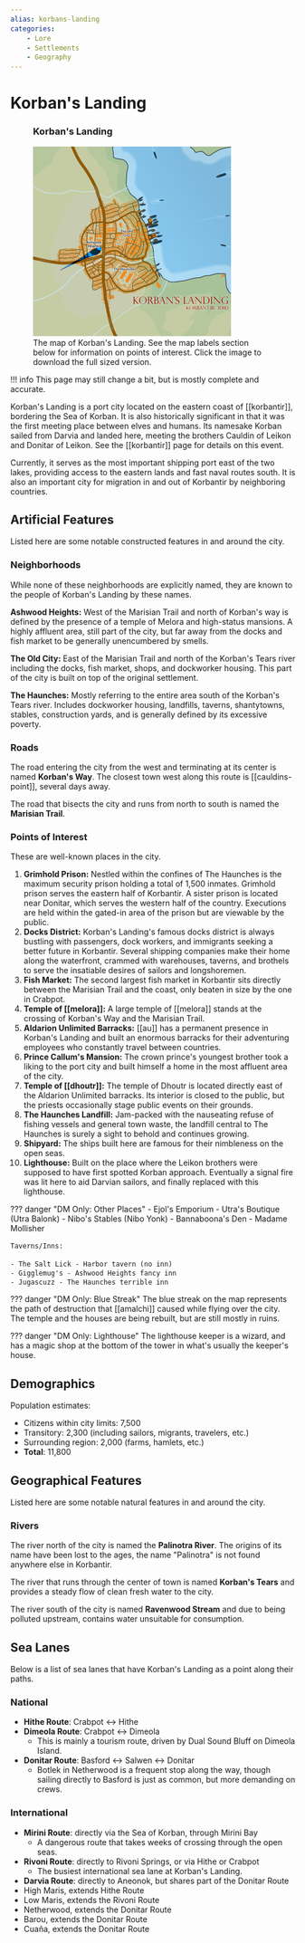 ```yaml
---
alias: korbans-landing
categories:
    - Lore
    - Settlements
    - Geography
---
```


# Korban's Landing

<figure class="infobox right">
  <h3>Korban's Landing</h3>
  <a href="/assets/images/korbans-landing-no-poi-full.png">
    <img src="/assets/images/korbans-landing-no-poi-tiny.png" />
  </a>
  <figcaption>
    The map of Korban's Landing. See the map labels section below for information on points of interest. Click the image to download the full sized version.
  </figcaption>
</figure>

!!! info
    This page may still change a bit, but is mostly complete and accurate.

Korban's Landing is a port city located on the eastern coast of [[korbantir]], bordering the Sea of Korban. It is also historically significant in that it was the first meeting place between elves and humans. Its namesake Korban sailed from Darvia and landed here, meeting the brothers Cauldin of Leikon and Donitar of Leikon. See the [[korbantir]] page for details on this event.

Currently, it serves as the most important shipping port east of the two lakes, providing access to the eastern lands and fast naval routes south. It is also an important city for migration in and out of Korbantir by neighboring countries.

## Artificial Features

Listed here are some notable constructed features in and around the city.

### Neighborhoods

While none of these neighborhoods are explicitly named, they are known to the people of Korban's Landing by these names.

**Ashwood Heights:** West of the Marisian Trail and north of Korban's way is defined by the presence of a temple of Melora and high-status mansions. A highly affluent area, still part of the city, but far away from the docks and fish market to be generally unencumbered by smells.

**The Old City:** East of the Marisian Trail and north of the Korban's Tears river including the docks, fish market, shops, and dockworker housing. This part of the city is built on top of the original settlement.

**The Haunches:** Mostly referring to the entire area south of the Korban's Tears river. Includes dockworker housing, landfills, taverns, shantytowns, stables, construction yards, and is generally defined by its excessive poverty.

### Roads

The road entering the city from the west and terminating at its center is named **Korban's Way**. The closest town west along this route is [[cauldins-point]], several days away.

The road that bisects the city and runs from north to south is named the **Marisian Trail**.

### Points of Interest

These are well-known places in the city.

1. **Grimhold Prison:** Nestled within the confines of The Haunches is the maximum security prison holding a total of 1,500 inmates. Grimhold prison serves the eastern half of Korbantir. A sister prison is located near Donitar, which serves the western half of the country. Executions are held within the gated-in area of the prison but are viewable by the public.
2. **Docks District:** Korban's Landing's famous docks district is always bustling with passengers, dock workers, and immigrants seeking a better future in Korbantir. Several shipping companies make their home along the waterfront, crammed with warehouses, taverns, and brothels to serve the insatiable desires of sailors and longshoremen.
3. **Fish Market:** The second largest fish market in Korbantir sits directly between the Marisian Trail and the coast, only beaten in size by the one in Crabpot.
4. **Temple of [[melora]]:** A large temple of [[melora]] stands at the crossing of Korban's Way and the Marisian Trail.
5. **Aldarion Unlimited Barracks:** [[au]] has a permanent presence in Korban's Landing and built an enormous barracks for their adventuring employees who constantly travel between countries.
6. **Prince Callum's Mansion:** The crown prince's youngest brother took a liking to the port city and built himself a home in the most affluent area of the city.
7. **Temple of [[dhoutr]]:** The temple of Dhoutr is located directly east of the Aldarion Unlimited barracks. Its interior is closed to the public, but the priests occasionally stage public events on their grounds.
8. **The Haunches Landfill:** Jam-packed with the nauseating refuse of fishing vessels and general town waste, the landfill central to The Haunches is surely a sight to behold and continues growing.
9. **Shipyard:** The ships built here are famous for their nimbleness on the open seas.
10. **Lighthouse:** Built on the place where the Leikon brothers were supposed to have first spotted Korban approach. Eventually a signal fire was lit here to aid Darvian sailors, and finally replaced with this lighthouse.

??? danger "DM Only: Other Places"
    - Ejol's Emporium
    - Utra's Boutique (Utra Balonk)
    - Nibo's Stables (Nibo Yonk)
    - Bannaboona's Den
    - Madame Mollisher

    Taverns/Inns:
    
    - The Salt Lick - Harbor tavern (no inn)
    - Gigglemug's - Ashwood Heights fancy inn
    - Jugascuzz - The Haunches terrible inn

??? danger "DM Only: Blue Streak"
    The blue streak on the map represents the path of destruction that [[amalchi]] caused while flying over the city. The temple and the houses are being rebuilt, but are still mostly in ruins.

??? danger "DM Only: Lighthouse"
    The lighthouse keeper is a wizard, and has a magic shop at the bottom of the tower in what's usually the keeper's house.

## Demographics

Population estimates:

- Citizens within city limits: 7,500
- Transitory: 2,300 (including sailors, migrants, travelers, etc.)
- Surrounding region: 2,000 (farms, hamlets, etc.)
- **Total**: 11,800

## Geographical Features

Listed here are some notable natural features in and around the city.

### Rivers

The river north of the city is named the **Palinotra River**. The origins of its name have been lost to the ages, the name "Palinotra" is not found anywhere else in Korbantir.

The river that runs through the center of town is named **Korban's Tears** and provides a steady flow of clean fresh water to the city.

The river south of the city is named **Ravenwood Stream** and due to being polluted upstream, contains water unsuitable for consumption.

## Sea Lanes

Below is a list of sea lanes that have Korban's Landing as a point along their paths.

### National

- **Hithe Route**: Crabpot ↔ Hithe
- **Dimeola Route**: Crabpot ↔ Dimeola
  - This is mainly a tourism route, driven by Dual Sound Bluff on Dimeola Island.
- **Donitar Route**: Basford ↔ Salwen ↔ Donitar
  - Botlek in Netherwood is a frequent stop along the way, though sailing directly to Basford is just as common, but more demanding on crews.

### International

- **Mirini Route**: directly via the Sea of Korban, through Mirini Bay
  - A dangerous route that takes weeks of crossing through the open seas.
- **Rivoni Route**: directly to Rivoni Springs, or via Hithe or Crabpot
  - The busiest international sea lane at Korban's Landing.
- **Darvia Route**: directly to Aneonok, but shares part of the Donitar Route
- High Maris, extends Hithe Route
- Low Maris, extends the Rivoni Route
- Netherwood, extends the Donitar Route
- Barou, extends the Donitar Route
- Cuaña, extends the Donitar Route
